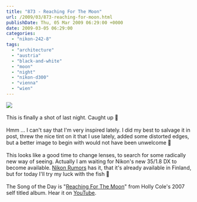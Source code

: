 ```yaml
---
title: "873 - Reaching For The Moon"
url: /2009/03/873-reaching-for-moon.html
publishDate: Thu, 05 Mar 2009 06:29:00 +0000
date: 2009-03-05 06:29:00
categories: 
  - "nikon-242-8"
tags: 
  - "architecture"
  - "austria"
  - "black-and-white"
  - "moon"
  - "night"
  - "nikon-d300"
  - "vienna"
  - "wien"
---
```

<a href="https://d25zfm9zpd7gm5.cloudfront.net/1200x1200/2009/20090304_190219_ps.jpg" target="_blank"><img src="https://d25zfm9zpd7gm5.cloudfront.net/0600x0600/2009/20090304_190219_ps.jpg"/></a><br/><br/>This is finally a shot of last night. Caught up 🙂<br/><br/>Hmm ... I can't say that I'm very inspired lately. I did my best to salvage it in post, threw the nice tint on it that I use lately, added some distorted edges, but a better image to begin with would not have been unwelcome 🙂<br/><br/> This looks like a good time to change lenses, to search for some radically new way of seeing. Actually I am waiting for Nikon's new 35/1.8 DX to become available. <a href="http://nikonrumors.com/" target="_blank">Nikon Rumors</a> has it, that it's already available in Finland, but for today I'll try my luck with the fish 🙂<br/><br/>The Song of the Day is "<a href="http://www.lyricsmode.com/lyrics/i/irving_berlin/reaching_for_the_moon.html" target="_blank">Reaching For The Moon</a>" from Holly Cole's 2007 self titled album. Hear it on <a href="http://www.youtube.com/watch?v=cf_5pL14I3o" target="_blank">YouTube</a>.
